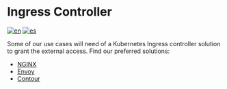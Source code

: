 # Ingress Controller

[![en](https://img.shields.io/badge/lang-en-red.svg)](https://github.com/ogomezso/cfk-runbooks/blob/main/ingress/README.md)
[![es](https://img.shields.io/badge/lang-es-yellow.svg)](https://github.com/ogomezso/cfk-runbooks/blob/main/ingress/README.es.md)

Some of our use cases will need  of a Kubernetes Ingress controller solution to grant the external access. Find our preferred solutions:

- [NGINX](https://github.com/ogomezso/cfk-runbooks/blob/main/ingress/nginx/README.md)
- [Envoy](https://github.com/ogomezso/cfk-runbooks/blob/main/ingress/envoy/README.md)
- [Contour](https://github.com/ogomezso/cfk-runbooks/blob/main/ingress/contour/README.md)
